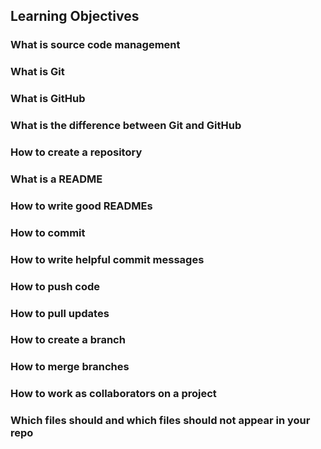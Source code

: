 ## Learning Objectives

  ### What is source code management
  ### What is Git
  ### What is GitHub
  ### What is the difference between Git and GitHub
  ### How to create a repository
  ### What is a README
  ### How to write good READMEs
  ### How to commit
  ### How to write helpful commit messages
  ### How to push code
  ### How to pull updates
  ### How to create a branch
  ### How to merge branches
  ### How to work as collaborators on a project
  ### Which files should and which files should not appear in your repo

